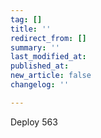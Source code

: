 ```yaml
---
tag: []
title: ''
redirect_from: []
summary: ''
last_modified_at: 
published_at: 
new_article: false
changelog: ''

---
```

Deploy 563